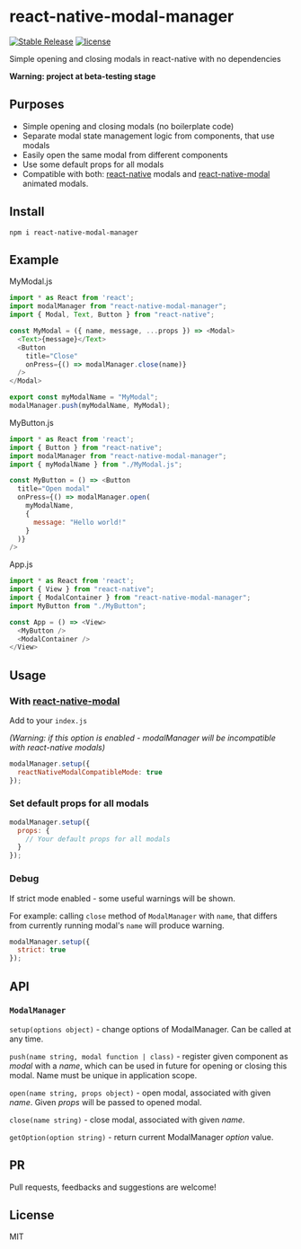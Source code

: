 # react-native-modal-manager

[![Stable Release](https://img.shields.io/npm/v/react-native-modal-manager.svg)](https://www.npmjs.com/package/react-native-modal-manager)
[![license](https://img.shields.io/npm/l/react-native-modal-manager)](./license.txt)

Simple opening and closing modals in react-native with no dependencies

**Warning: project at beta-testing stage**

## Purposes

 - Simple opening and closing modals (no boilerplate code)
 - Separate modal state management logic from components, that use modals
 - Easily open the same modal from different components
 - Use some default props for all modals
 - Compatible with both: [react-native](https://reactnative.dev/docs/modal) modals and [react-native-modal](https://github.com/react-native-community/react-native-modal) animated modals.
 
## Install
`npm i react-native-modal-manager`

## Example
MyModal.js
```js
import * as React from 'react';
import modalManager from "react-native-modal-manager";
import { Modal, Text, Button } from "react-native";

const MyModal = ({ name, message, ...props }) => <Modal>  
  <Text>{message}</Text>
  <Button
    title="Close"
    onPress={() => modalManager.close(name)}
  />
</Modal>

export const myModalName = "MyModal";
modalManager.push(myModalName, MyModal);
```
MyButton.js
```js
import * as React from 'react';
import { Button } from "react-native";
import modalManager from "react-native-modal-manager";
import { myModalName } from "./MyModal.js";

const MyButton = () => <Button
  title="Open modal"
  onPress={() => modalManager.open(
    myModalName,
    {
      message: "Hello world!"
    }
  )}
/>
```
App.js
```js
import * as React from 'react';
import { View } from "react-native";
import { ModalContainer } from "react-native-modal-manager";
import MyButton from "./MyButton";

const App = () => <View>
  <MyButton />
  <ModalContainer />
</View>
```

## Usage
### With [react-native-modal](https://github.com/react-native-community/react-native-modal)
Add to your `index.js`

*(Warning: if this option is enabled - modalManager will be incompatible with react-native modals)*
```js
modalManager.setup({
  reactNativeModalCompatibleMode: true
});
```
### Set default props for all modals
```js
modalManager.setup({
  props: {
    // Your default props for all modals
  }
});
```
### Debug
If strict mode enabled - some useful warnings will be shown.

For example: calling `close` method of `ModalManager` with `name`, that differs from currently running modal's `name` will produce warning.
```js
modalManager.setup({
  strict: true
});
```

## API

### `ModalManager`
`setup(options object)` - change options of ModalManager. Can be called at any time.

`push(name string, modal function | class)` - register given component as *modal* with a *name*, which can be used in future for opening or closing this modal. Name must be unique in application scope. 

`open(name string, props object)` - open modal, associated with given *name*. Given *props* will be passed to opened modal.

`close(name string)` - close modal, associated with given *name*.

`getOption(option string)` - return current ModalManager *option* value.

## PR
Pull requests, feedbacks and suggestions are welcome!

## License
MIT